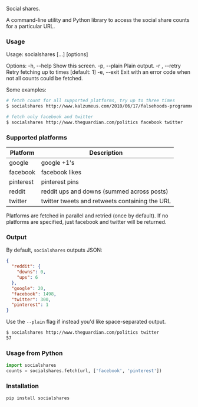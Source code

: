 Social shares.

A command-line utility and Python library to access the social share counts for a particular URL.

### Usage

Usage:
  socialshares <url> [<platforms>...] [options]

Options:
  -h, --help  Show this screen.
  -p, --plain  Plain output.
  -r <attempts>, --retry <attempts>  Retry fetching up to <attempt> times [default: 1]
  -e, --exit  Exit with an error code when not all counts could be fetched.

Some examples:

```sh
# fetch count for all supported platforms, try up to three times
$ socialshares http://www.kalzumeus.com/2010/06/17/falsehoods-programmers-believe-about-names/

# fetch only facebook and twitter
$ socialshares http://www.theguardian.com/politics facebook twitter     --retry 2
```

### Supported platforms

Platform   | Description
---------- | -----------
google     | google +1's
facebook   | facebook likes
pinterest  | pinterest pins
reddit     | reddit ups and downs (summed across posts)
twitter    | twitter tweets and retweets containing the URL

Platforms are fetched in parallel and retried (once by default).
If no platforms are specified, just facebook and twitter will be returned.

### Output

By default, `socialshares` outputs JSON:

```json
{
  "reddit": {
    "downs": 0, 
    "ups": 6
  }, 
  "google": 20, 
  "facebook": 1498, 
  "twitter": 300, 
  "pinterest": 1
}
```

Use the `--plain` flag if instead you'd like space-separated output.

```sh
$ socialshares http://www.theguardian.com/politics twitter
57
```

### Usage from Python

```python
import socialshares
counts = socialshares.fetch(url, ['facebook', 'pinterest'])
```

### Installation

```sh
pip install socialshares
```
